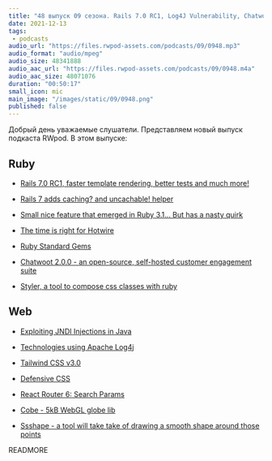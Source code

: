 ```yaml
---
title: "48 выпуск 09 сезона. Rails 7.0 RC1, Log4J Vulnerability, Chatwoot 2.0.0, Tailwind CSS 3.0, Cobe, Ssshape и прочее"
date: 2021-12-13
tags:
 - podcasts
audio_url: "https://files.rwpod-assets.com/podcasts/09/0948.mp3"
audio_format: "audio/mpeg"
audio_size: 48341888
audio_aac_url: "https://files.rwpod-assets.com/podcasts/09/0948.m4a"
audio_aac_size: 48071076
duration: "00:50:17"
small_icon: mic
main_image: "/images/static/09/0948.png"
published: false
---
```


Добрый день уважаемые слушатели. Представляем новый выпуск подкаста RWpod. В этом выпуске:

## Ruby

 - [Rails 7.0 RC1, faster template rendering, better tests and much more!](https://weblog.rubyonrails.org/2021/12/11/this-week-in-rails-rails-7-0-rc1-faster-template-rendering-better-tests-and-much-more-401a9df5/)
 - [Rails 7 adds caching? and uncachable! helper](https://blog.saeloun.com/2021/12/08/rails-7-adds-cacheable-helper)
 - [Small nice feature that emerged in Ruby 3.1... But has a nasty quirk](https://zverok.github.io/blog/2021-12-08-value-omission-debug.html)
 - [The time is right for Hotwire](https://world.hey.com/dhh/the-time-is-right-for-hotwire-ecdb9b33)


 - [Ruby Standard Gems](https://stdgems.org/)
 - [Chatwoot 2.0.0 - an open-source, self-hosted customer engagement suite](https://github.com/chatwoot/chatwoot/releases/tag/v2.0.0)
 - [Styler, a tool to compose css classes with ruby](https://bhserna.com/styler-a-tool-to-compose-css-classes-with-ruby.html)

## Web

 - [Exploiting JNDI Injections in Java](https://www.veracode.com/blog/research/exploiting-jndi-injections-java)
 - [Technologies using Apache Log4j](https://gist.github.com/noperator/d360de81c061bc9c628b12d3f0e1e479)
 - [Tailwind CSS v3.0](https://tailwindcss.com/blog/tailwindcss-v3)
 - [Defensive CSS](https://ishadeed.com/article/defensive-css/)


 - [React Router 6: Search Params](https://www.robinwieruch.de/react-router-search-params/)
 - [Cobe - 5kB WebGL globe lib](https://github.com/shuding/cobe)
 - [Ssshape - a tool will take take of drawing a smooth shape around those points](https://fffuel.co/ssshape/)

READMORE
